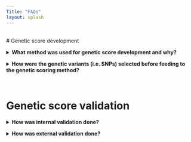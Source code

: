 ```yaml
---
Title: "FAQs" 
layout: splash
---
```



<br>
# Genetic score development
<p> 
<details>
  <summary><b>What method was used for genetic score development and why?</b> </summary>
   The machine learning method Bayesian Ridge (BR), that based on individual-level genotype data, was used to construct genetic scores of biomelecular traits in the Atlas. The selection of BR is based on the results in <a href="https://www.biorxiv.org/content/10.1101/2020.02.17.952788v1">one of our previous studies</a> that benchmarked the performance of a variety of representative genetic scoring methods for the construction of numerous continuous molecullar traits, and demonstrated BR was the top performing method in terms of both efficacy and efficiency.
  
</details> 
</p>

<p> 
<details>
  <summary><b>How were the genetic variants (i.e. SNPs) selected before feeding to the genetic scoring method?</b> </summary>
  To ensure the generalizability of genetic score models when applied to other cohorts, a variant filtering step was first performed for all the traits considered, which applied a MAF threshold of 0.5% and excluded all multi-allelic variants as well as ambiguous variants (i.e. A/T, G/C). A follow-up LD thinning step was carried out at an r2 threshold of 0.8 on all the variants, which aims to remove a certrain level of LD dependencies among variants and reduce the computational burden of genetic scoring method. The remaining variants were then filtered at the genome-wide p-value significance threshold of 5e-8 (based on their GWAS summary statistics conducted on the INTERVAL training samples) for each trait. 
</details>
</p>

<br>

# Genetic score validation
<p> 
<details>
  <summary><b>How was internal validation done?</b> </summary>
  <a href="https://www.inouyelab.org/">Coming soon</a>
</details>
</p>

<p> 
<details>
  <summary><b>How was external validation done?</b> </summary>
  <a href="https://www.inouyelab.org/">Coming soon</a>
</details>
</p>